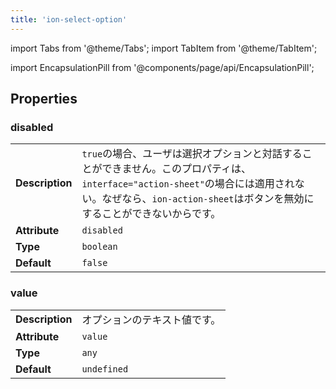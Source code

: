 ```yaml
---
title: 'ion-select-option'
---
```


import Tabs from '@theme/Tabs';
import TabItem from '@theme/TabItem';

<head>
  <title>Select Option | What Is An Option Select on Ionic Framework Apps</title>
  <meta
    name="description"
    content="What is an option select? Select Options are child element components of a Select—each option defined is passed and displayed in the Select dialog."
  />
</head>

import EncapsulationPill from '@components/page/api/EncapsulationPill';

<EncapsulationPill type="shadow" />

## Properties

### disabled

|                 |                                                                                                                                                                                                              |
| --------------- | ------------------------------------------------------------------------------------------------------------------------------------------------------------------------------------------------------------ |
| **Description** | `true`の場合、ユーザは選択オプションと対話することができません。このプロパティは、`interface="action-sheet"`の場合には適用されない。なぜなら、`ion-action-sheet`はボタンを無効にすることができないからです。 |
| **Attribute**   | `disabled`                                                                                                                                                                                                   |
| **Type**        | `boolean`                                                                                                                                                                                                    |
| **Default**     | `false`                                                                                                                                                                                                      |

### value

|                 |                              |
| --------------- | ---------------------------- |
| **Description** | オプションのテキスト値です。 |
| **Attribute**   | `value`                      |
| **Type**        | `any`                        |
| **Default**     | `undefined`                  |
